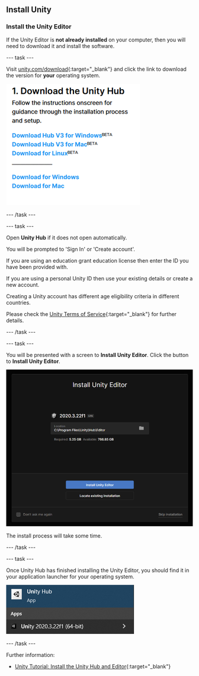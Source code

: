 ## Install Unity

### Install the Unity Editor

If the Unity Editor is **not already installed** on your computer, then you will need to download it and install the software.

--- task ---

Visit [unity.com/download](https://unity.com/download){:target="_blank"} and click the link to download the version for **your** operating system.

![The 'download for' links shown for Windows, Mac, and Linux.](images/install_download_links.png)

--- /task ---

--- task ---

Open **Unity Hub** if it does not open automatically.

You will be prompted to 'Sign In' or 'Create account'.

If you are using an education grant education license then enter the ID you have been provided with.

If you are using a personal Unity ID then use your existing details or create a new account.

Creating a Unity account has different age eligibility criteria in different countries.

Please check the [Unity Terms of Service](https://unity3d.com/legal/terms-of-service){:target="_blank"} for further details.

--- /task ---

--- task ---

 You will be presented with a screen to **Install Unity Editor**. Click the button to **Install Unity Editor**.

![Splash screen with a button at the bottom to 'Install Unity Editor'.](images/install_editor_install.png)

The install process will take some time.

--- /task ---

--- task ---

Once Unity Hub has finished installing the Unity Editor, you should find it in your application launcher for your operating system.

![Windows application launcher with Unity shown.](images/install_application_launcher.png)

--- /task ---

Further information:
+ [Unity Tutorial: Install the Unity Hub and Editor](https://learn.unity.com/tutorial/install-the-unity-hub-and-editor){:target="_blank"}
